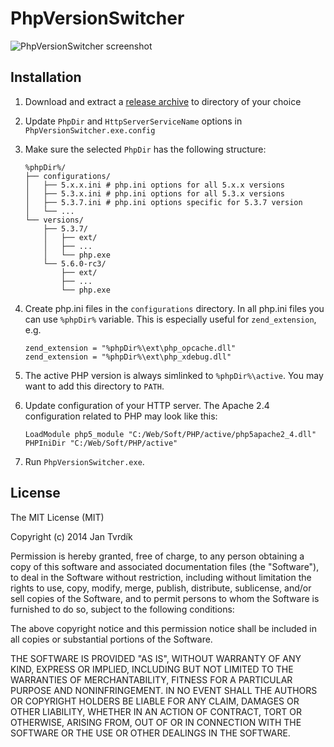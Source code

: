 ﻿# PhpVersionSwitcher

![PhpVersionSwitcher screenshot](http://skladka.merxes.cz/img/phpversionswitcher.png)


## Installation

1. Download and extract a [release archive](https://github.com/JanTvrdik/PhpVersionSwitcher/releases) to directory of your choice

2. Update `PhpDir` and `HttpServerServiceName` options in `PhpVersionSwitcher.exe.config`

3. Make sure the selected `PhpDir` has the following structure:

	```
	%phpDir%/
	├── configurations/
	│   ├── 5.x.x.ini # php.ini options for all 5.x.x versions
	│   ├── 5.3.x.ini # php.ini options for all 5.3.x versions
	│   ├── 5.3.7.ini # php.ini options specific for 5.3.7 version
	│   └── ...
	└── versions/
		├── 5.3.7/
		│   ├── ext/
		│   ├── ...
		│   └── php.exe
		└── 5.6.0-rc3/
			├── ext/
			├── ...
			└── php.exe
	```

4. Create php.ini files in the `configurations` directory. In all php.ini files you can use `%phpDir%` variable. This is especially useful for `zend_extension`, e.g.
	```
	zend_extension = "%phpDir%\ext\php_opcache.dll"
	zend_extension = "%phpDir%\ext\php_xdebug.dll"
	```

5. The active PHP version is always simlinked to `%phpDir%\active`. You may want to add this directory to `PATH`.

6. Update configuration of your HTTP server. The Apache 2.4 configuration related to PHP may look like this:
	```
	LoadModule php5_module "C:/Web/Soft/PHP/active/php5apache2_4.dll"
	PHPIniDir "C:/Web/Soft/PHP/active"
	```

7. Run `PhpVersionSwitcher.exe`.


## License

The MIT License (MIT)

Copyright (c) 2014 Jan Tvrdík

Permission is hereby granted, free of charge, to any person obtaining a copy
 of this software and associated documentation files (the "Software"), to deal
 in the Software without restriction, including without limitation the rights
 to use, copy, modify, merge, publish, distribute, sublicense, and/or sell
 copies of the Software, and to permit persons to whom the Software is
 furnished to do so, subject to the following conditions:

The above copyright notice and this permission notice shall be included in
 all copies or substantial portions of the Software.

THE SOFTWARE IS PROVIDED "AS IS", WITHOUT WARRANTY OF ANY KIND, EXPRESS OR
 IMPLIED, INCLUDING BUT NOT LIMITED TO THE WARRANTIES OF MERCHANTABILITY,
 FITNESS FOR A PARTICULAR PURPOSE AND NONINFRINGEMENT. IN NO EVENT SHALL THE
 AUTHORS OR COPYRIGHT HOLDERS BE LIABLE FOR ANY CLAIM, DAMAGES OR OTHER
 LIABILITY, WHETHER IN AN ACTION OF CONTRACT, TORT OR OTHERWISE, ARISING FROM,
 OUT OF OR IN CONNECTION WITH THE SOFTWARE OR THE USE OR OTHER DEALINGS IN
 THE SOFTWARE.
